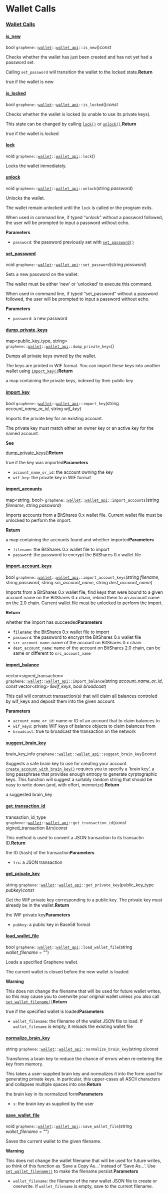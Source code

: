# Wallet Calls

### [Wallet Calls](https://dev.bitshares.works/en/master/api/wallet_api.html?highlight=set_voting_proxy#id9)

#### [is\_new](https://dev.bitshares.works/en/master/api/wallet_api.html?highlight=set_voting_proxy#id10)

bool `graphene::`[`wallet`](https://dev.bitshares.works/en/master/api/namespaces/wallet.html#_CPPv4N8graphene6walletE)`::`[`wallet_api`](https://dev.bitshares.works/en/master/api/namespaces/wallet.html#_CPPv4N8graphene6wallet10wallet_apiE)`::is_new`\(\)_const_  


Checks whether the wallet has just been created and has not yet had a password set.

Calling `set_password` will transition the wallet to the locked state.**Return**

true if the wallet is new

#### [is\_locked](https://dev.bitshares.works/en/master/api/wallet_api.html?highlight=set_voting_proxy#id11)

bool `graphene::`[`wallet`](https://dev.bitshares.works/en/master/api/namespaces/wallet.html#_CPPv4N8graphene6walletE)`::`[`wallet_api`](https://dev.bitshares.works/en/master/api/namespaces/wallet.html#_CPPv4N8graphene6wallet10wallet_apiE)`::is_locked`\(\)_const_  


Checks whether the wallet is locked \(is unable to use its private keys\).

This state can be changed by calling [`lock()`](https://dev.bitshares.works/en/master/api/wallet_api.html?highlight=set_voting_proxy#classgraphene_1_1wallet_1_1wallet__api_1a5e7950c9039f0c59e1266d6732d94e09) or [`unlock()`](https://dev.bitshares.works/en/master/api/wallet_api.html?highlight=set_voting_proxy#classgraphene_1_1wallet_1_1wallet__api_1ae16994a63cfdef1616b6b968117fd29d).**Return**

true if the wallet is locked

#### [lock](https://dev.bitshares.works/en/master/api/wallet_api.html?highlight=set_voting_proxy#id12)

void `graphene::`[`wallet`](https://dev.bitshares.works/en/master/api/namespaces/wallet.html#_CPPv4N8graphene6walletE)`::`[`wallet_api`](https://dev.bitshares.works/en/master/api/namespaces/wallet.html#_CPPv4N8graphene6wallet10wallet_apiE)`::lock`\(\)  


Locks the wallet immediately.

#### [unlock](https://dev.bitshares.works/en/master/api/wallet_api.html?highlight=set_voting_proxy#id13)

void `graphene::`[`wallet`](https://dev.bitshares.works/en/master/api/namespaces/wallet.html#_CPPv4N8graphene6walletE)`::`[`wallet_api`](https://dev.bitshares.works/en/master/api/namespaces/wallet.html#_CPPv4N8graphene6wallet10wallet_apiE)`::unlock`\(string _password_\)  


Unlocks the wallet.

The wallet remain unlocked until the `lock` is called or the program exits.

When used in command line, if typed “unlock” without a password followed, the user will be prompted to input a password without echo.

**Parameters**

* `password`: the password previously set with [`set_password()`](https://dev.bitshares.works/en/master/api/wallet_api.html?highlight=set_voting_proxy#classgraphene_1_1wallet_1_1wallet__api_1a2a5d174ec4fde8633b8e962fabc00804)

#### [set\_password](https://dev.bitshares.works/en/master/api/wallet_api.html?highlight=set_voting_proxy#id14)

void `graphene::`[`wallet`](https://dev.bitshares.works/en/master/api/namespaces/wallet.html#_CPPv4N8graphene6walletE)`::`[`wallet_api`](https://dev.bitshares.works/en/master/api/namespaces/wallet.html#_CPPv4N8graphene6wallet10wallet_apiE)`::set_password`\(string _password_\)  


Sets a new password on the wallet.

The wallet must be either ‘new’ or ‘unlocked’ to execute this command.

When used in command line, if typed “set\_password” without a password followed, the user will be prompted to input a password without echo.

**Parameters**

* `password`: a new password

#### [dump\_private\_keys](https://dev.bitshares.works/en/master/api/wallet_api.html?highlight=set_voting_proxy#id15)

map&lt;public\_key\_type, string&gt; `graphene::`[`wallet`](https://dev.bitshares.works/en/master/api/namespaces/wallet.html#_CPPv4N8graphene6walletE)`::`[`wallet_api`](https://dev.bitshares.works/en/master/api/namespaces/wallet.html#_CPPv4N8graphene6wallet10wallet_apiE)`::dump_private_keys`\(\)  


Dumps all private keys owned by the wallet.

The keys are printed in WIF format. You can import these keys into another wallet using [`import_key()`](https://dev.bitshares.works/en/master/api/wallet_api.html?highlight=set_voting_proxy#classgraphene_1_1wallet_1_1wallet__api_1a45e93f4a83143cb8ec6a09b67f91f4bb)**Return**

a map containing the private keys, indexed by their public key

#### [import\_key](https://dev.bitshares.works/en/master/api/wallet_api.html?highlight=set_voting_proxy#id16)

bool `graphene::`[`wallet`](https://dev.bitshares.works/en/master/api/namespaces/wallet.html#_CPPv4N8graphene6walletE)`::`[`wallet_api`](https://dev.bitshares.works/en/master/api/namespaces/wallet.html#_CPPv4N8graphene6wallet10wallet_apiE)`::import_key`\(string _account\_name\_or\_id_, string _wif\_key_\)  


Imports the private key for an existing account.

The private key must match either an owner key or an active key for the named account.

**See**

[dump\_private\_keys\(\)](https://dev.bitshares.works/en/master/api/wallet_api.html?highlight=set_voting_proxy#classgraphene_1_1wallet_1_1wallet__api_1a98369ea6e10699066c7beb181996a219)**Return**

true if the key was imported**Parameters**

* `account_name_or_id`: the account owning the key
* `wif_key`: the private key in WIF format

#### [import\_accounts](https://dev.bitshares.works/en/master/api/wallet_api.html?highlight=set_voting_proxy#id17)

map&lt;string, bool&gt; `graphene::`[`wallet`](https://dev.bitshares.works/en/master/api/namespaces/wallet.html#_CPPv4N8graphene6walletE)`::`[`wallet_api`](https://dev.bitshares.works/en/master/api/namespaces/wallet.html#_CPPv4N8graphene6wallet10wallet_apiE)`::import_accounts`\(string _filename_, string _password_\)  


Imports accounts from a BitShares 0.x wallet file. Current wallet file must be unlocked to perform the import.

**Return**

a map containing the accounts found and whether imported**Parameters**

* `filename`: the BitShares 0.x wallet file to import
* `password`: the password to encrypt the BitShares 0.x wallet file

#### [import\_account\_keys](https://dev.bitshares.works/en/master/api/wallet_api.html?highlight=set_voting_proxy#id18)

bool `graphene::`[`wallet`](https://dev.bitshares.works/en/master/api/namespaces/wallet.html#_CPPv4N8graphene6walletE)`::`[`wallet_api`](https://dev.bitshares.works/en/master/api/namespaces/wallet.html#_CPPv4N8graphene6wallet10wallet_apiE)`::import_account_keys`\(string _filename_, string _password_, string _src\_account\_name_, string _dest\_account\_name_\)  


Imports from a BitShares 0.x wallet file, find keys that were bound to a given account name on the BitShares 0.x chain, rebind them to an account name on the 2.0 chain. Current wallet file must be unlocked to perform the import.

**Return**

whether the import has succeeded**Parameters**

* `filename`: the BitShares 0.x wallet file to import
* `password`: the password to encrypt the BitShares 0.x wallet file
* `src_account_name`: name of the account on BitShares 0.x chain
* `dest_account_name`: name of the account on BitShares 2.0 chain, can be same or different to `src_account_name`

#### [import\_balance](https://dev.bitshares.works/en/master/api/wallet_api.html?highlight=set_voting_proxy#id19)

vector&lt;signed\_transaction&gt; `graphene::`[`wallet`](https://dev.bitshares.works/en/master/api/namespaces/wallet.html#_CPPv4N8graphene6walletE)`::`[`wallet_api`](https://dev.bitshares.works/en/master/api/namespaces/wallet.html#_CPPv4N8graphene6wallet10wallet_apiE)`::import_balance`\(string _account\_name\_or\_id_, _const_ vector&lt;string&gt; &_wif\_keys_, bool _broadcast_\)  


This call will construct transaction\(s\) that will claim all balances controled by wif\_keys and deposit them into the given account.

**Parameters**

* `account_name_or_id`: name or ID of an account that to claim balances to
* `wif_keys`: private WIF keys of balance objects to claim balances from
* `broadcast`: true to broadcast the transaction on the network

#### [suggest\_brain\_key](https://dev.bitshares.works/en/master/api/wallet_api.html?highlight=set_voting_proxy#id20)

brain\_key\_info `graphene::`[`wallet`](https://dev.bitshares.works/en/master/api/namespaces/wallet.html#_CPPv4N8graphene6walletE)`::`[`wallet_api`](https://dev.bitshares.works/en/master/api/namespaces/wallet.html#_CPPv4N8graphene6wallet10wallet_apiE)`::suggest_brain_key`\(\)_const_  


Suggests a safe brain key to use for creating your account. [`create_account_with_brain_key()`](https://dev.bitshares.works/en/master/api/wallet_api.html?highlight=set_voting_proxy#classgraphene_1_1wallet_1_1wallet__api_1ac27928f7ca6db74e0ec4aee3ff0c545e) requires you to specify a ‘brain key’, a long passphrase that provides enough entropy to generate cyrptographic keys. This function will suggest a suitably random string that should be easy to write down \(and, with effort, memorize\).**Return**

a suggested brain\_key

#### [get\_transaction\_id](https://dev.bitshares.works/en/master/api/wallet_api.html?highlight=set_voting_proxy#id21)

transaction\_id\_type `graphene::`[`wallet`](https://dev.bitshares.works/en/master/api/namespaces/wallet.html#_CPPv4N8graphene6walletE)`::`[`wallet_api`](https://dev.bitshares.works/en/master/api/namespaces/wallet.html#_CPPv4N8graphene6wallet10wallet_apiE)`::get_transaction_id`\(_const_ signed\_transaction &_trx_\)_const_  


This method is used to convert a JSON transaction to its transactin ID.**Return**

the ID \(hash\) of the transaction**Parameters**

* `trx`: a JSON transaction

#### [get\_private\_key](https://dev.bitshares.works/en/master/api/wallet_api.html?highlight=set_voting_proxy#id22)

string `graphene::`[`wallet`](https://dev.bitshares.works/en/master/api/namespaces/wallet.html#_CPPv4N8graphene6walletE)`::`[`wallet_api`](https://dev.bitshares.works/en/master/api/namespaces/wallet.html#_CPPv4N8graphene6wallet10wallet_apiE)`::get_private_key`\(public\_key\_type _pubkey_\)_const_  


Get the WIF private key corresponding to a public key. The private key must already be in the wallet.**Return**

the WIF private key**Parameters**

* `pubkey`: a public key in Base58 format

#### [load\_wallet\_file](https://dev.bitshares.works/en/master/api/wallet_api.html?highlight=set_voting_proxy#id23)

bool `graphene::`[`wallet`](https://dev.bitshares.works/en/master/api/namespaces/wallet.html#_CPPv4N8graphene6walletE)`::`[`wallet_api`](https://dev.bitshares.works/en/master/api/namespaces/wallet.html#_CPPv4N8graphene6wallet10wallet_apiE)`::load_wallet_file`\(string _wallet\_filename_ = ""\)  


Loads a specified Graphene wallet.

The current wallet is closed before the new wallet is loaded.

**Warning**

This does not change the filename that will be used for future wallet writes, so this may cause you to overwrite your original wallet unless you also call [`set_wallet_filename()`](https://dev.bitshares.works/en/master/api/namespaces/wallet.html#classgraphene_1_1wallet_1_1wallet__api_1aa5804e1ee29ff8f2c3bcc668ad2bfbcd)**Return**

true if the specified wallet is loaded**Parameters**

* `wallet_filename`: the filename of the wallet JSON file to load. If `wallet_filename` is empty, it reloads the existing wallet file

#### [normalize\_brain\_key](https://dev.bitshares.works/en/master/api/wallet_api.html?highlight=set_voting_proxy#id24)

string `graphene::`[`wallet`](https://dev.bitshares.works/en/master/api/namespaces/wallet.html#_CPPv4N8graphene6walletE)`::`[`wallet_api`](https://dev.bitshares.works/en/master/api/namespaces/wallet.html#_CPPv4N8graphene6wallet10wallet_apiE)`::normalize_brain_key`\(string _s_\)_const_  


Transforms a brain key to reduce the chance of errors when re-entering the key from memory.

This takes a user-supplied brain key and normalizes it into the form used for generating private keys. In particular, this upper-cases all ASCII characters and collapses multiple spaces into one.**Return**

the brain key in its normalized form**Parameters**

* `s`: the brain key as supplied by the user

#### [save\_wallet\_file](https://dev.bitshares.works/en/master/api/wallet_api.html?highlight=set_voting_proxy#id25)

void `graphene::`[`wallet`](https://dev.bitshares.works/en/master/api/namespaces/wallet.html#_CPPv4N8graphene6walletE)`::`[`wallet_api`](https://dev.bitshares.works/en/master/api/namespaces/wallet.html#_CPPv4N8graphene6wallet10wallet_apiE)`::save_wallet_file`\(string _wallet\_filename_ = ""\)  


Saves the current wallet to the given filename.

**Warning**

This does not change the wallet filename that will be used for future writes, so think of this function as ‘Save a Copy As…’ instead of ‘Save As…’. Use [`set_wallet_filename()`](https://dev.bitshares.works/en/master/api/namespaces/wallet.html#classgraphene_1_1wallet_1_1wallet__api_1aa5804e1ee29ff8f2c3bcc668ad2bfbcd) to make the filename persist.**Parameters**

* `wallet_filename`: the filename of the new wallet JSON file to create or overwrite. If `wallet_filename` is empty, save to the current filename.


